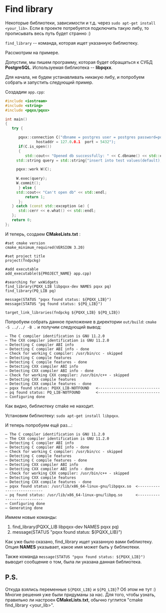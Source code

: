 # Find library


Некоторые библиотеки, зависимости и т.д. через `sudo apt-get install <your_lib>`. Если в проекте потребуется подключить такую либу, то прописывать весь путь будет странно :)

`find_library` -- команда, которая ищет указанную библиотеку. 

Рассмотрим на примере.

Допустим, мы пишем программу, которая будет обращаться к СУБД **PostgreSQL**. Используемая библиотека -- **libpqxx**.

Для начала, не будем устанавливать никакую либу, и попробуем собрать и запустить следующий пример.

Создадим `app.cpp`:

```cpp
#include <iostream>
#include <string>
#include <pqxx/pqxx>

int main()
{
   try {

      pqxx::connection C("dbname = postgres user = postgres password=postgres \ 
		      hostaddr = 127.0.0.1  port = 5432");
      if(C.is_open())
      {
         std::cout<< "Opened db successfully: " << C.dbname() << std::endl;
	 std::string query = std::string{"insert into test values(default);"};

	 pqxx::work W(C);
	 
	 W.exec(query);
	 W.commit();
      } else {
	 std::cout<< "Can't open db" << std::endl;
         return 1;
      };
   } catch (const std::exception &e) {
      std::cerr << e.what() << std::endl;
   };
   return 0;
};
```

И теперь, создаем **CMakeLists.txt** :

```
#set cmake version
cmake_minimum_required(VERSION 3.20)

#set project title
project(fndpckg)

#add executable
add_executable(${PROJECT_NAME} app.cpp)

#searching for wxWidgets
find_library(PQXX_LIB libpqxx-dev NAMES pqxx pq)
find_library(PQ_LIB pq)

message(STATUS "pqxx found status: ${PQXX_LIB}")
message(STATUS "pq found status: ${PQ_LIB}")

target_link_libraries(fndpckg ${PQXX_LIB} ${PQ_LIB})
```

Попробуем собрать данное приложение в директории `out/build`: `cmake -S ../../ -B .` и получим следующий вывод:

```
— The C compiler identification is GNU 11.2.0
— The CXX compiler identification is GNU 11.2.0
— Detecting C compiler ABI info
— Detecting C compiler ABI info - done
— Check for working C compiler: /usr/bin/cc - skipped
— Detecting C compile features
— Detecting C compile features - done
— Detecting CXX compiler ABI info
— Detecting CXX compiler ABI info - done
— Check for working CXX compiler: /usr/bin/c++ - skipped
— Detecting CXX compile features
— Detecting CXX compile features - done
— pqxx found status: PQXX_LIB-NOTFOUND   <----------------------------
— pq found status: PQ_LIB-NOTFOUND       <----------------------------
— Configuring done
```

Как видно, библиотеку cmake не находит.

Установим библиотеку: `sudo apt-get install libpqxx`.

И теперь попробуем ещё раз...:

```
— The C compiler identification is GNU 11.2.0
— The CXX compiler identification is GNU 11.2.0
— Detecting C compiler ABI info
— Detecting C compiler ABI info - done
— Check for working C compiler: /usr/bin/cc - skipped
— Detecting C compile features
— Detecting C compile features - done
— Detecting CXX compiler ABI info
— Detecting CXX compiler ABI info - done
— Check for working CXX compiler: /usr/bin/c++ - skipped
— Detecting CXX compile features
— Detecting CXX compile features - done
— pqxx found status: /usr/lib/x86_64-linux-gnu/libpqxx.so  <---------------------------
— pq found status: /usr/lib/x86_64-linux-gnu/libpq.so      <---------------------------
— Configuring done
— Generating done
```

Иммем новые команды:
1. find_library(PQXX_LIB libpqxx-dev NAMES pqxx pq)
2. message(STATUS "pqxx found status: ${PQXX_LIB}")

Как уже было сказано, find_library ищет указанную вами библиотеку. Опция **NAMES** указывает, какое имя может быть у библиотеки.

Также команда `message(STATUS "pqxx found status: ${PQXX_LIB}")` выводит сообщение о том, была ли указана данная библиотека.

## P.S.

Откуда взялись переменные `${PQXX_LIB}` и `${PQ_LIB}`? Об этом не тут :)
Многие решения уже были придуманы за нас. Для того, чтобы узнать, правильно ли настроен **CMakeLists.txt**, обычно гуглится "cmake find_library <your_lib>".

